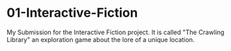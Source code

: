# 01-Interactive-Fiction
My Submission for the Interactive Fiction project. It is called "The Crawling Library" an exploration game about the lore of a unique location.
